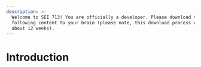 ```yaml
---
description: >-
  Welcome to SEI 713! You are officially a developer. Please download the
  following content to your brain (please note, this download process will take
  about 12 weeks).
---
```


# Introduction





